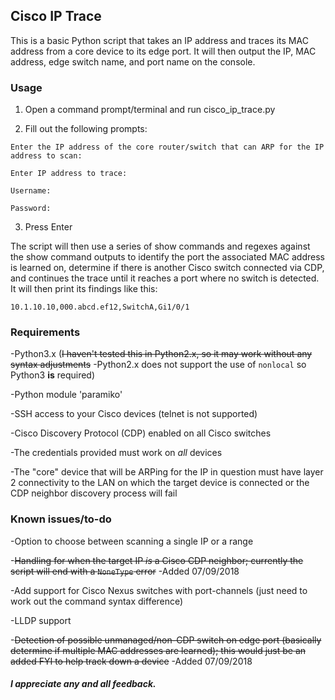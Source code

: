 ## Cisco IP Trace

This is a basic Python script that takes an IP address and traces its MAC address from a core device to its edge port. It will then output the IP, MAC address, edge switch name, and port name on the console.

### Usage

1. Open a command prompt/terminal and run cisco_ip_trace.py 

2. Fill out the following prompts:

```
Enter the IP address of the core router/switch that can ARP for the IP address to scan:

Enter IP address to trace:

Username:

Password:
```

3. Press Enter

The script will then use a series of show commands and regexes against the show command outputs to identify the port the associated MAC address is learned on, determine if there is another Cisco switch connected via CDP, and continues the trace until it reaches a port where no switch is detected. It will then print its findings like this:

`10.1.10.10,000.abcd.ef12,SwitchA,Gi1/0/1`

### Requirements

-Python3.x (~~I haven't tested this in Python2.x, so it may work without any syntax adjustments~~ -Python2.x does not support the use of `nonlocal` so Python3 **is** required)

-Python module 'paramiko'

-SSH access to your Cisco devices (telnet is not supported)

-Cisco Discovery Protocol (CDP) enabled on all Cisco switches 

-The credentials provided must work on *all* devices

-The "core" device that will be ARPing for the IP in question must have layer 2 connectivity to the LAN on which the target device is connected or the CDP neighbor discovery process will fail

### Known issues/to-do

-Option to choose between scanning a single IP or a range

-~~Handling for when the target IP *is* a Cisco CDP neighbor; currently the script will end with a `NoneType` error~~ -Added 07/09/2018

-Add support for Cisco Nexus switches with port-channels (just need to work out the command syntax difference)

-LLDP support

-~~Detection of possible unmanaged/non-CDP switch on edge port (basically determine if multiple MAC addresses are learned); this would just be an added FYI to help track down a device~~ -Added 07/09/2018


##### I appreciate any and all feedback.
